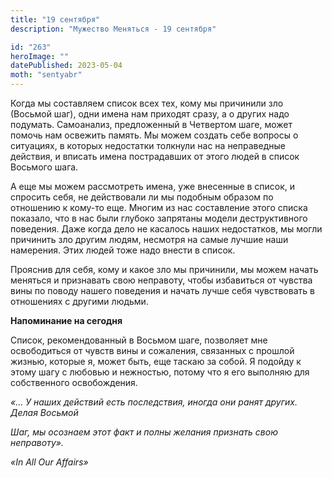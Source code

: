 ```yaml
---
title: "19 сентября"
description: "Мужество Меняться - 19 сентября"

id: "263"
heroImage: ""
datePublished: 2023-05-04
moth: "sentyabr"
---
```


Когда мы составляем список всех тех, кому мы причинили зло (Восьмой шаг), одни
имена нам приходят сразу, а о других надо подумать. Самоанализ, предложенный в
Четвертом шаге, может помочь нам освежить память. Мы можем создать себе
вопросы о ситуациях, в которых недостатки толкнули нас на неправедные
действия, и вписать имена пострадавших от этого людей в список Восьмого шага.

А еще мы можем рассмотреть имена, уже внесенные в список, и спросить себя, не
действовали ли мы подобным образом по отношению к кому-то еще. Многим из нас
составление этого списка показало, что в нас были глубоко запрятаны модели
деструктивного поведения. Даже когда дело не касалось наших недостатков, мы
могли причинить зло другим людям, несмотря на самые лучшие наши намерения.
Этих людей тоже надо внести в список.

Прояснив для себя, кому и какое зло мы причинили, мы можем начать меняться и
признавать свою неправоту, чтобы избавиться от чувства вины по поводу нашего
поведения и начать лучше себя чувствовать в отношениях с другими людьми.

**Напоминание на сегодня**

Список, рекомендованный в Восьмом шаге, позволяет мне освободиться от чувств
вины и сожаления, связанных с прошлой жизнью, которые я, может быть, еще
таскаю за собой. Я подойду к этому шагу с любовью и нежностью, потому что я
его выполняю для собственного освобождения.

_«… У наших действий есть последствия, иногда они ранят других. Делая Восьмой_

_Шаг, мы осознаем этот факт и полны желания признать свою неправоту»._

_«In All Our Affairs»_
